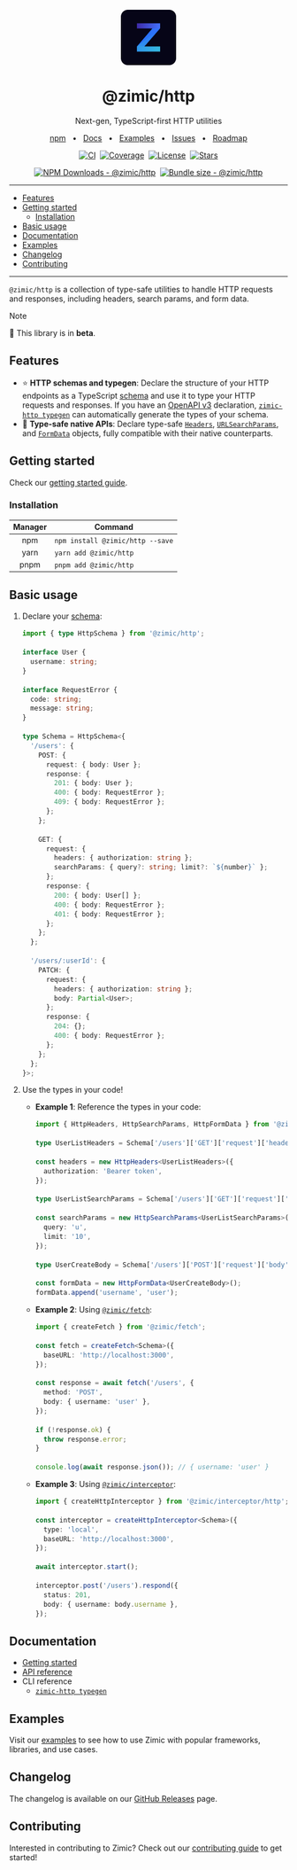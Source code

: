 <p align="center">
  <img src="../../docs/zimic.png" align="center" width="100px" height="100px">
</p>

<h1 align="center">
  @zimic/http
</h1>

<p align="center">
  Next-gen, TypeScript-first HTTP utilities
</p>

<p align="center">
  <a href="https://www.npmjs.com/package/@zimic/http">npm</a>
  <span>&nbsp;&nbsp;•&nbsp;&nbsp;</span>
  <a href="https://github.com/zimicjs/zimic/wiki">Docs</a>
  <span>&nbsp;&nbsp;•&nbsp;&nbsp;</span>
  <a href="#examples">Examples</a>
  <span>&nbsp;&nbsp;•&nbsp;&nbsp;</span>
  <a href="https://github.com/zimicjs/zimic/issues">Issues</a>
  <span>&nbsp;&nbsp;•&nbsp;&nbsp;</span>
  <a href="https://github.com/orgs/zimicjs/projects/1/views/5">Roadmap</a>
</p>

<div align="center">

[![CI](https://github.com/zimicjs/zimic/actions/workflows/ci.yaml/badge.svg?branch=canary)](https://github.com/zimicjs/zimic/actions/workflows/ci.yaml)&nbsp;
[![Coverage](https://img.shields.io/badge/Coverage-100%25-31C654?labelColor=353C43)](https://github.com/zimicjs/zimic/actions)&nbsp;
[![License](https://img.shields.io/github/license/zimicjs/zimic?color=0E69BE&label=License&labelColor=353C43)](https://github.com/zimicjs/zimic/blob/canary/LICENSE.md)&nbsp;
[![Stars](https://img.shields.io/github/stars/zimicjs/zimic)](https://github.com/zimicjs/zimic)

[![NPM Downloads - @zimic/http](https://img.shields.io/npm/dm/@zimic/http?style=flat&logo=npm&color=0E69BE&label=%20%40zimic%2Fhttp&labelColor=353C43)](https://www.npmjs.com/package/@zimic/http)&nbsp;
[![Bundle size - @zimic/http](https://badgen.net/bundlephobia/minzip/@zimic/http?color=0E69BE&labelColor=353C43&label=@zimic/http%20min%20gzip)](https://bundlephobia.com/package/@zimic/http)<br />

</div>

---

- [Features](#features)
- [Getting started](#getting-started)
  - [Installation](#installation)
- [Basic usage](#basic-usage)
- [Documentation](#documentation)
- [Examples](#examples)
- [Changelog](#changelog)
- [Contributing](#contributing)

---

`@zimic/http` is a collection of type-safe utilities to handle HTTP requests and responses, including headers, search
params, and form data.

> [!NOTE]
>
> :seedling: This library is in **beta**.

## Features

- :star: **HTTP schemas and typegen**: Declare the structure of your HTTP endpoints as a TypeScript
  [schema](https://github.com/zimicjs/zimic/wiki/api‐zimic‐http‐schemas) and use it to type your HTTP requests and
  responses. If you have an [OpenAPI v3](https://swagger.io/specification) declaration,
  [`zimic-http typegen`](https://github.com/zimicjs/zimic/wiki/cli‐zimic‐typegen) can automatically generate the types
  of your schema.
- :pushpin: **Type-safe native APIs**: Declare type-safe
  [`Headers`](https://github.com/zimicjs/zimic/wiki/api‐zimic‐http#httpheaders),
  [`URLSearchParams`](https://github.com/zimicjs/zimic/wiki/api‐zimic‐http#httpsearchparams), and
  [`FormData`](https://github.com/zimicjs/zimic/wiki/api‐zimic‐http#httpformdata) objects, fully compatible with their
  native counterparts.

## Getting started

Check our [getting started guide](https://github.com/zimicjs/zimic/wiki/getting‐started‐http).

### Installation

| Manager | Command                          |
| :-----: | -------------------------------- |
|   npm   | `npm install @zimic/http --save` |
|  yarn   | `yarn add @zimic/http`           |
|  pnpm   | `pnpm add @zimic/http`           |

## Basic usage

1. Declare your [schema](https://github.com/zimicjs/zimic/wiki/api‐zimic‐http‐schemas):

   ```ts
   import { type HttpSchema } from '@zimic/http';

   interface User {
     username: string;
   }

   interface RequestError {
     code: string;
     message: string;
   }

   type Schema = HttpSchema<{
     '/users': {
       POST: {
         request: { body: User };
         response: {
           201: { body: User };
           400: { body: RequestError };
           409: { body: RequestError };
         };
       };

       GET: {
         request: {
           headers: { authorization: string };
           searchParams: { query?: string; limit?: `${number}` };
         };
         response: {
           200: { body: User[] };
           400: { body: RequestError };
           401: { body: RequestError };
         };
       };
     };

     '/users/:userId': {
       PATCH: {
         request: {
           headers: { authorization: string };
           body: Partial<User>;
         };
         response: {
           204: {};
           400: { body: RequestError };
         };
       };
     };
   }>;
   ```

2. Use the types in your code!

   - **Example 1**: Reference the types in your code:

     ```ts
     import { HttpHeaders, HttpSearchParams, HttpFormData } from '@zimic/http';

     type UserListHeaders = Schema['/users']['GET']['request']['headers'];

     const headers = new HttpHeaders<UserListHeaders>({
       authorization: 'Bearer token',
     });

     type UserListSearchParams = Schema['/users']['GET']['request']['searchParams'];

     const searchParams = new HttpSearchParams<UserListSearchParams>({
       query: 'u',
       limit: '10',
     });

     type UserCreateBody = Schema['/users']['POST']['request']['body'];

     const formData = new HttpFormData<UserCreateBody>();
     formData.append('username', 'user');
     ```

   - **Example 2**: Using [`@zimic/fetch`](../zimic-fetch):

     ```ts
     import { createFetch } from '@zimic/fetch';

     const fetch = createFetch<Schema>({
       baseURL: 'http://localhost:3000',
     });

     const response = await fetch('/users', {
       method: 'POST',
       body: { username: 'user' },
     });

     if (!response.ok) {
       throw response.error;
     }

     console.log(await response.json()); // { username: 'user' }
     ```

   - **Example 3**: Using [`@zimic/interceptor`](../zimic-interceptor):

     ```ts
     import { createHttpInterceptor } from '@zimic/interceptor/http';

     const interceptor = createHttpInterceptor<Schema>({
       type: 'local',
       baseURL: 'http://localhost:3000',
     });

     await interceptor.start();

     interceptor.post('/users').respond({
       status: 201,
       body: { username: body.username },
     });
     ```

## Documentation

- [Getting started](https://github.com/zimicjs/zimic/wiki/getting‐started‐http)
- [API reference](https://github.com/zimicjs/zimic/wiki/api‐zimic‐http)
- CLI reference
  - [`zimic-http typegen`](https://github.com/zimicjs/zimic/wiki/cli‐zimic‐typegen)

## Examples

Visit our [examples](../../examples/README.md) to see how to use Zimic with popular frameworks, libraries, and use
cases.

## Changelog

The changelog is available on our [GitHub Releases](https://github.com/zimicjs/zimic/releases) page.

## Contributing

Interested in contributing to Zimic? Check out our [contributing guide](../../CONTRIBUTING.md) to get started!
